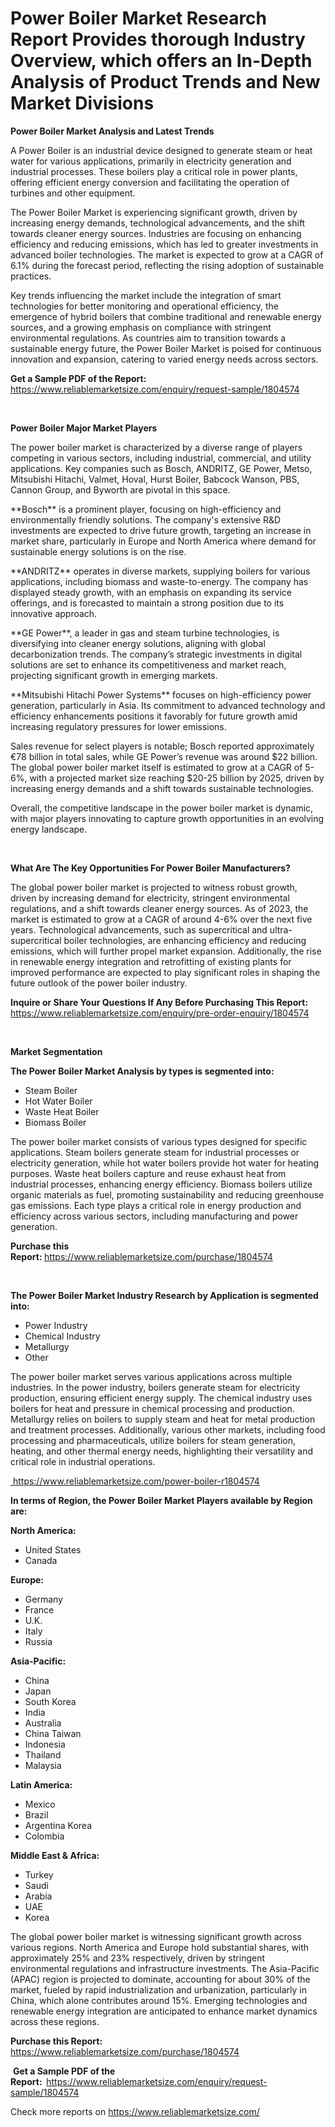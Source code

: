 <p><h1>Power Boiler Market Research Report Provides thorough Industry Overview, which offers an In-Depth Analysis of Product Trends and New Market Divisions</h1></p><p><strong>Power Boiler Market Analysis and Latest Trends</strong></p>
<p><p>A Power Boiler is an industrial device designed to generate steam or heat water for various applications, primarily in electricity generation and industrial processes. These boilers play a critical role in power plants, offering efficient energy conversion and facilitating the operation of turbines and other equipment.</p><p>The Power Boiler Market is experiencing significant growth, driven by increasing energy demands, technological advancements, and the shift towards cleaner energy sources. Industries are focusing on enhancing efficiency and reducing emissions, which has led to greater investments in advanced boiler technologies. The market is expected to grow at a CAGR of 6.1% during the forecast period, reflecting the rising adoption of sustainable practices.</p><p>Key trends influencing the market include the integration of smart technologies for better monitoring and operational efficiency, the emergence of hybrid boilers that combine traditional and renewable energy sources, and a growing emphasis on compliance with stringent environmental regulations. As countries aim to transition towards a sustainable energy future, the Power Boiler Market is poised for continuous innovation and expansion, catering to varied energy needs across sectors.</p></p>
<p><strong>Get a Sample PDF of the Report:&nbsp;</strong> <a href="https://www.reliablemarketsize.com/enquiry/request-sample/1804574?utm_campaign=3528&utm_medium=2&utm_source=Github&utm_content=ia&utm_term=10042025&utm_id=power-boiler">https://www.reliablemarketsize.com/enquiry/request-sample/1804574</a></p>
<p>&nbsp;</p>
<p><strong>Power Boiler Major Market Players</strong></p>
<p><p>The power boiler market is characterized by a diverse range of players competing in various sectors, including industrial, commercial, and utility applications. Key companies such as Bosch, ANDRITZ, GE Power, Metso, Mitsubishi Hitachi, Valmet, Hoval, Hurst Boiler, Babcock Wanson, PBS, Cannon Group, and Byworth are pivotal in this space.</p><p>**Bosch** is a prominent player, focusing on high-efficiency and environmentally friendly solutions. The company's extensive R&D investments are expected to drive future growth, targeting an increase in market share, particularly in Europe and North America where demand for sustainable energy solutions is on the rise.</p><p>**ANDRITZ** operates in diverse markets, supplying boilers for various applications, including biomass and waste-to-energy. The company has displayed steady growth, with an emphasis on expanding its service offerings, and is forecasted to maintain a strong position due to its innovative approach.</p><p>**GE Power**, a leader in gas and steam turbine technologies, is diversifying into cleaner energy solutions, aligning with global decarbonization trends. The company’s strategic investments in digital solutions are set to enhance its competitiveness and market reach, projecting significant growth in emerging markets.</p><p>**Mitsubishi Hitachi Power Systems** focuses on high-efficiency power generation, particularly in Asia. Its commitment to advanced technology and efficiency enhancements positions it favorably for future growth amid increasing regulatory pressures for lower emissions.</p><p>Sales revenue for select players is notable; Bosch reported approximately €78 billion in total sales, while GE Power’s revenue was around $22 billion. The global power boiler market itself is estimated to grow at a CAGR of 5-6%, with a projected market size reaching $20-25 billion by 2025, driven by increasing energy demands and a shift towards sustainable technologies. </p><p>Overall, the competitive landscape in the power boiler market is dynamic, with major players innovating to capture growth opportunities in an evolving energy landscape.</p></p>
<p>&nbsp;</p>
<p><strong>What Are The Key Opportunities For Power Boiler Manufacturers?</strong></p>
<p><p>The global power boiler market is projected to witness robust growth, driven by increasing demand for electricity, stringent environmental regulations, and a shift towards cleaner energy sources. As of 2023, the market is estimated to grow at a CAGR of around 4-6% over the next five years. Technological advancements, such as supercritical and ultra-supercritical boiler technologies, are enhancing efficiency and reducing emissions, which will further propel market expansion. Additionally, the rise in renewable energy integration and retrofitting of existing plants for improved performance are expected to play significant roles in shaping the future outlook of the power boiler industry.</p></p>
<p><strong>Inquire or Share Your Questions If Any Before Purchasing This Report:</strong> <a href="https://www.reliablemarketsize.com/enquiry/pre-order-enquiry/1804574?utm_campaign=3528&utm_medium=2&utm_source=Github&utm_content=ia&utm_term=10042025&utm_id=power-boiler">https://www.reliablemarketsize.com/enquiry/pre-order-enquiry/1804574</a></p>
<p>&nbsp;</p>
<p><strong>Market Segmentation</strong></p>
<p><strong>The Power Boiler Market Analysis by types is segmented into:</strong></p>
<p><ul><li>Steam Boiler</li><li>Hot Water Boiler</li><li>Waste Heat Boiler</li><li>Biomass Boiler</li></ul></p>
<p><p>The power boiler market consists of various types designed for specific applications. Steam boilers generate steam for industrial processes or electricity generation, while hot water boilers provide hot water for heating purposes. Waste heat boilers capture and reuse exhaust heat from industrial processes, enhancing energy efficiency. Biomass boilers utilize organic materials as fuel, promoting sustainability and reducing greenhouse gas emissions. Each type plays a critical role in energy production and efficiency across various sectors, including manufacturing and power generation.</p></p>
<p><strong>Purchase this Report:&nbsp;</strong><a href="https://www.reliablemarketsize.com/purchase/1804574?utm_campaign=3528&utm_medium=2&utm_source=Github&utm_content=ia&utm_term=10042025&utm_id=power-boiler">https://www.reliablemarketsize.com/purchase/1804574</a></p>
<p>&nbsp;</p>
<p><strong>The Power Boiler Market Industry Research by Application is segmented into:</strong></p>
<p><ul><li>Power Industry</li><li>Chemical Industry</li><li>Metallurgy</li><li>Other</li></ul></p>
<p><p>The power boiler market serves various applications across multiple industries. In the power industry, boilers generate steam for electricity production, ensuring efficient energy supply. The chemical industry uses boilers for heat and pressure in chemical processing and production. Metallurgy relies on boilers to supply steam and heat for metal production and treatment processes. Additionally, various other markets, including food processing and pharmaceuticals, utilize boilers for steam generation, heating, and other thermal energy needs, highlighting their versatility and critical role in industrial operations.</p></p>
<p><a href="https://www.reliablemarketsize.com/power-boiler-r1804574?utm_campaign=3528&utm_medium=2&utm_source=Github&utm_content=ia&utm_term=10042025&utm_id=power-boiler">&nbsp;https://www.reliablemarketsize.com/power-boiler-r1804574</a></p>
<p><strong>In terms of Region, the Power Boiler Market Players available by Region are:</strong></p>
<p>
    <p> <strong> North America: </strong>
        <ul>
            <li>United States</li>
            <li>Canada</li>
        </ul>
        </p> 
    <p> <strong> Europe: </strong>
        <ul>
            <li>Germany</li>
            <li>France</li>
            <li>U.K.</li>
            <li>Italy</li>
            <li>Russia</li>
        </ul>
        </p> 
    <p> <strong> Asia-Pacific: </strong>
        <ul>
            <li>China</li>
            <li>Japan</li>
            <li>South Korea</li>
            <li>India</li>
            <li>Australia</li>
            <li>China Taiwan</li>
            <li>Indonesia</li>
            <li>Thailand</li>
            <li>Malaysia</li>
        </ul>
        </p> 
    <p> <strong> Latin America: </strong>
        <ul>
            <li>Mexico</li>
            <li>Brazil</li>
            <li>Argentina Korea</li>
            <li>Colombia</li>
        </ul>
        </p> 
    <p> <strong> Middle East & Africa: </strong>
        <ul>
            <li>Turkey</li>
            <li>Saudi</li>
            <li>Arabia</li>
            <li>UAE</li>
            <li>Korea</li>
        </ul>
    </p>
    </p>
<p><p>The global power boiler market is witnessing significant growth across various regions. North America and Europe hold substantial shares, with approximately 25% and 23% respectively, driven by stringent environmental regulations and infrastructure investments. The Asia-Pacific (APAC) region is projected to dominate, accounting for about 30% of the market, fueled by rapid industrialization and urbanization, particularly in China, which alone contributes around 15%. Emerging technologies and renewable energy integration are anticipated to enhance market dynamics across these regions.</p></p>
<p><strong>Purchase this Report: </strong><a href="https://www.reliablemarketsize.com/purchase/1804574?utm_campaign=3528&utm_medium=2&utm_source=Github&utm_content=ia&utm_term=10042025&utm_id=power-boiler">https://www.reliablemarketsize.com/purchase/1804574</a></p>
<p>&nbsp;<strong>Get a Sample PDF of the Report:&nbsp;&nbsp;</strong><a href="https://www.reliablemarketsize.com/enquiry/request-sample/1804574?utm_campaign=3528&utm_medium=2&utm_source=Github&utm_content=ia&utm_term=10042025&utm_id=power-boiler">https://www.reliablemarketsize.com/enquiry/request-sample/1804574</a></p>
<p><strong></strong></p>
<p>Check more reports on <a href="https://www.reliablemarketsize.com/?utm_campaign=3528&utm_medium=2&utm_source=Github&utm_content=ia&utm_term=10042025&utm_id=power-boiler">https://www.reliablemarketsize.com/</a></p>